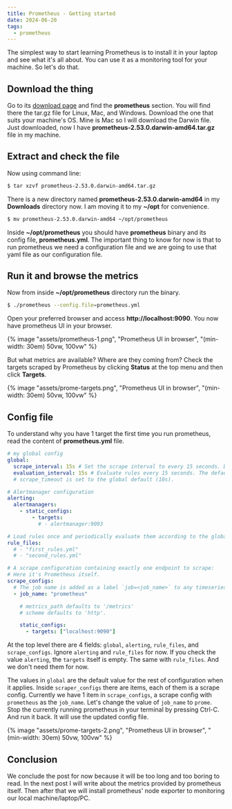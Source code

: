 ```yaml
---
title: Prometheus - Getting started
date: 2024-06-20
tags:
  - prometheus
---
```


The simplest way to start learning Prometheus is to install it in your laptop
and see what it's all about. You can use it as a monitoring tool for your machine.
So let's do that.

## Download the thing

Go to its [download page](https://prometheus.io/download)
and find the **prometheus** section. You will find there the tar.gz file for
Linux, Mac, and Windows. Download the one that suits your machine's OS. Mine is
Mac so I will download the Darwin file. Just downloaded, now I have
**prometheus-2.53.0.darwin-amd64.tar.gz** file in my machine.

## Extract and check the file

Now using command line:

```bash
$ tar xzvf prometheus-2.53.0.darwin-amd64.tar.gz
```

There is a new directory named **prometheus-2.53.0.darwin-amd64** in my
**Downloads** directory now. I am moving it to my **~/opt** for convenience.

```bash
$ mv prometheus-2.53.0.darwin-amd64 ~/opt/prometheus
```

Inside **~/opt/prometheus** you should have **prometheus** binary and its config
file, **prometheus.yml**. The important thing to know for now is that to run
prometheus we need a configuration file and we are going to use that yaml file
as our configuration file.

## Run it and browse the metrics

Now from inside **~/opt/prometheus** directory run the binary.

```bash
$ ./prometheus --config.file=prometheus.yml
```

Open your preferred browser and access **http://localhost:9090**. You now have
prometheus UI in your browser.

{% image "assets/prometheus-1.png", "Prometheus UI in browser", "(min-width: 30em) 50vw, 100vw" %}

But what metrics are available? Where are they coming from? Check the targets
scraped by Prometheus by clicking **Status** at the top menu and then click
**Targets**.

{% image "assets/prome-targets.png", "Prometheus UI in browser", "(min-width: 30em) 50vw, 100vw" %}

## Config file

To understand why you have 1 target the first time you run prometheus, read the
content of **prometheus.yml** file.

```yaml
# my global config
global:
  scrape_interval: 15s # Set the scrape interval to every 15 seconds. Default is every 1 minute.
  evaluation_interval: 15s # Evaluate rules every 15 seconds. The default is every 1 minute.
  # scrape_timeout is set to the global default (10s).

# Alertmanager configuration
alerting:
  alertmanagers:
    - static_configs:
        - targets:
          # - alertmanager:9093

# Load rules once and periodically evaluate them according to the global 'evaluation_interval'.
rule_files:
  # - "first_rules.yml"
  # - "second_rules.yml"

# A scrape configuration containing exactly one endpoint to scrape:
# Here it's Prometheus itself.
scrape_configs:
  # The job name is added as a label `job=<job_name>` to any timeseries scraped from this config.
  - job_name: "prometheus"

    # metrics_path defaults to '/metrics'
    # scheme defaults to 'http'.

    static_configs:
      - targets: ["localhost:9090"]

```

At the top level there are 4 fields: `global`, `alerting`, `rule_files`, and
`scrape_configs`. Ignore `alerting` and `rule_files` for now. If you check the
value `alerting`, the `targets` itself is empty. The same with `rule_files`. And
we don't need them for now.

The values in `global` are the default value for the rest of configuration when
it applies. Inside `scraper_configs` there are items, each of them is a scrape
config. Currently we have 1 item in `scrape_configs`, a scrape config with
`prometheus` as the `job_name`. Let's change the value of `job_name` to `prome`.
Stop the currently running prometheus in your terminal by pressing Ctrl-C. And
run it back. It will use the updated config file.

{% image "assets/prome-targets-2.png", "Prometheus UI in browser", "(min-width: 30em) 50vw, 100vw" %}

## Conclusion

We conclude the post for now because it will be too long and too boring to read.
In the next post I will write about the metrics provided by prometheus itself.
Then after that we will install prometheus' node exporter to monitoring our
local machine/laptop/PC.

